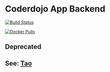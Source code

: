 # Coderdojo App Backend

[![Build Status](https://travis-ci.org/GaruGaru/coderdojo-app-backend.svg?branch=master)](https://travis-ci.org/GaruGaru/coderdojo-app-backend)

[![Docker Pulls](https://img.shields.io/docker/pulls/garugaru/coderdojo-app-backend.svg)](https://hub.docker.com/r/garugaru/coderdojo-app-backend/)

## Deprecated

## See: [Tao](https://github.com/GaruGaru/Tao)
